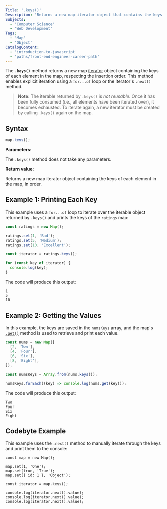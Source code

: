 ```yaml
---
Title: '.keys()'
Description: 'Returns a new map iterator object that contains the keys of each element in the map.'
Subjects:
  - 'Computer Science'
  - 'Web Development'
Tags:
  - 'Map'
  - 'Object'
CatalogContent:
  - 'introduction-to-javascript'
  - 'paths/front-end-engineer-career-path'
---
```


The **`.keys()`** method returns a new map [iterator](https://www.codecademy.com/resources/docs/javascript/iterators) object containing the keys of each element in the map, respecting the insertion order. This method enables explicit iteration using a `for...of` loop or the iterator's `.next()` method.

> **Note:** The iterable returned by `.keys()` is _not reusable_. Once it has been fully consumed (i.e., all elements have been iterated over), it becomes exhausted. To iterate again, a new iterator must be created by calling `.keys()` again on the map.

## Syntax

```javascript
map.keys();
```

**Parameters:**

The `.keys()` method does not take any parameters.

**Return value:**

Returns a new map iterator object containing the keys of each element in the map, in order.

## Example 1: Printing Each Key

This example uses a `for...of` loop to iterate over the iterable object returned by `.keys()` and prints the keys of the `ratings` map:

```javascript
const ratings = new Map();

ratings.set(1, 'Bad');
ratings.set(5, 'Medium');
ratings.set(10, 'Excellent');

const iterator = ratings.keys();

for (const key of iterator) {
  console.log(key);
}
```

The code will produce this output:

```shell
1
5
10
```

## Example 2: Getting the Values

In this example, the keys are saved in the `numsKeys` array, and the map's [`.get()`](https://www.codecademy.com/resources/docs/javascript/map/get) method is used to retrieve and print each value.

```javascript
const nums = new Map([
  [2, 'Two'],
  [4, 'Four'],
  [6, 'Six'],
  [8, 'Eight'],
]);

const numsKeys = Array.from(nums.keys());

numsKeys.forEach((key) => console.log(nums.get(key)));
```

The code will produce this output:

```shell
Two
Four
Six
Eight
```

## Codebyte Example

This example uses the `.next()` method to manually iterate through the keys ​​and print them to the console:

```codebyte/js
const map = new Map();

map.set(1, 'One');
map.set(true, 'True');
map.set({ id: 1 }, 'Object');

const iterator = map.keys();

console.log(iterator.next().value);
console.log(iterator.next().value);
console.log(iterator.next().value);
```
